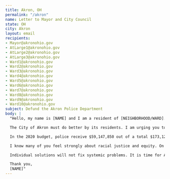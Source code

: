 ```yaml
---
title: Akron, OH
permalink: "/akron"
name: Letter to Mayor and City Council
state: OH
city: Akron
layout: email
recipients:
- Mayor@akronohio.gov
- AtLarge1@akronohio.gov
- AtLarge2@akronohio.gov
- AtLarge3@akronohio.gov
- Ward1@akronohio.gov
- Ward2@akronohio.gov
- Ward3@akronohio.gov
- Ward4@akronohio.gov
- Ward5@akronohio.gov
- Ward6@akronohio.gov
- Ward7@akronohio.gov
- Ward8@akronohio.gov
- Ward9@akronohio.gov
- Ward10@akronohio.gov
subject: Defund the Akron Police Department
body: |
  "Hello, my name is [NAME] and I am a resident of [NEIGHBORHOOD/WARD].

  The City of Akron must do better by its residents. I am urging you to divest from the criminalization of our communities and reduce police spending in the budget for the 2021 fiscal year. In May, Mayor Horrigan warned of deep spending cuts due to the pandemic. It is time to cut funding for the Akron Police Department.

  In the 2020 budget, police receive $59,147,850 out of a total $173,128,930. This is 34% – over a third – of the overall budget.

  I know many of you feel strongly about racial justice and equity. On June 4, Mayor Horrigan said the City is working on a “culture of outreach, compliance, transparency, and inclusion.” It is time to take action.

  Individual solutions will not fix systemic problems. It is time for Akron, its leaders, and residents to create a more equitable city for all of us. Have the moral clarity to create a budget focused on communities instead of investing in a racist and destructive institution. Defund the Akron Police Department.

  Thank you,
  [NAME]"
---
```

